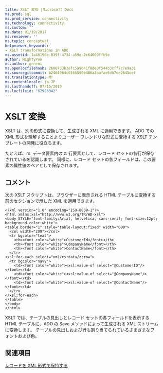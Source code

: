 ```yaml
---
title: XSLT 変換 |Microsoft Docs
ms.prod: sql
ms.prod_service: connectivity
ms.technology: connectivity
ms.custom: ''
ms.date: 01/19/2017
ms.reviewer: ''
ms.topic: conceptual
helpviewer_keywords:
- XSLT transformations in ADO
ms.assetid: 1a46196e-839f-4734-a59e-2c64609ffb9e
author: MightyPen
ms.author: genemi
ms.openlocfilehash: 2606733b3efc5a9641f8de0f544b3cff7c7e9a31
ms.sourcegitcommit: b2464064c0566590e486a3aafae6d67ce2645cef
ms.translationtype: MT
ms.contentlocale: ja-JP
ms.lasthandoff: 07/15/2019
ms.locfileid: "67923342"
---
```

# <a name="xslt-transformations"></a>XSLT 変換
XSLT は、別の形式に変換して、生成される XML に適用できます。 ADO での XML 形式を理解することよりユーザー フレンドリな形式に変換する XSLT テンプレートの開発に役立ちます。  
  
 たとえば、rs: データ要素内の z: 行要素として、レコード セットの各行が保存されているを認識します。 同様に、レコード セットの各フィールドは、この要素の属性値のペアとして保存されます。  
  
## <a name="remarks"></a>コメント  
 次の XSLT スクリプトは、ブラウザーに表示される HTML テーブルに変換する前のセクションで示した XML を適用できます。  
  
```  
<?xml version="1.0" encoding="ISO-8859-1"?>  
<html xmlns:xsl="http://www.w3.org/TR/WD-xsl">  
<body STYLE="font-family:Arial, helvetica, sans-serif; font-size:12pt; background-color:white">  
<table border="1" style="table-layout:fixed" width="600">  
  <col width="200"></col>  
  <tr bgcolor="teal">  
    <th><font color="white">CustomerId</font></th>  
    <th><font color="white">CompanyName</font></th>  
    <th><font color="white">ContactName</font></th>  
  </tr>  
<xsl:for-each select="xml/rs:data/z:row">  
  <tr bgcolor="navy">  
    <td><font color="white"><xsl:value-of select="@CustomerID"/></font></td>  
    <td><font color="white"><xsl:value-of select="@CompanyName"/></font></td>  
    <td><font color="white"><xsl:value-of select="@ContactName"/></font></td>   
  </tr>  
</xsl:for-each>  
</table>  
</body>  
</html>  
```  
  
 XSLT では、テーブルの見出しとレコード セットの各フィールドを表示する HTML テーブルに、ADO の Save メソッドによって生成される XML ストリームに変換します。 テーブルの見出しおよび行も割り当てられているさまざまなフォントおよび色。  
  
## <a name="see-also"></a>関連項目  
 [レコードを XML 形式で保持する](../../../ado/guide/data/persisting-records-in-xml-format.md)
